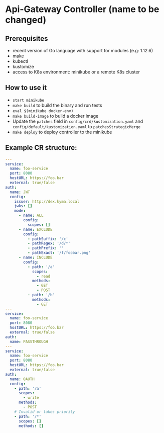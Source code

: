 # Api-Gateway Controller (name to be changed)

## Prerequisites

- recent version of Go language with support for modules (e.g: 1.12.6)
- make
- kubectl
- kustomize
- access to K8s environment: minikube or a remote K8s cluster

## How to use it

- `start minikube`
- `make build` to build the binary and run tests
- `eval $(minikube docker-env)`
- `make build-image` to build a docker image
- Update the `patches` field in `config/crd/kustomization.yaml` and `config/default/kustomization.yaml` to `patchesStrategicMerge`
- `make deploy` to deploy controller to the minikube

## Example CR structure:

```yaml
---
service:
  name: foo-service
  port: 8080
  hostURL: https://foo.bar
  external: true/false
auth: 
  name: JWT
  config:
    issuer: http://dex.kyma.local
    jwks: []
    mode: 
      - name: ALL
        config:
          scopes: []
      - name: EXCLUDE
        config:
          - pathSuffix: '/c'
          - pathRegex: '/d/*'
          - pathPrefix: ''
          - pathExact: '/f/foobar.png'
      - name: INCLUDE
        config:
          - path: '/a'
            scopes: 
              - read
            methods:
              - GET
              - POST
          - path: '/b'
            methods:
              - GET
---
service:
  name: foo-service
  port: 8080
  hostURL: https://foo.bar
  external: true/false
auth:
  name: PASSTHROUGH
---
service:
  name: foo-service
  port: 8080
  hostURL: https://foo.bar
  external: true/false
auth:
  name: OAUTH
  config:
    - path: '/a'
      scopes: 
        - write
      methods:
        - POST
    # Invalid or takes priority
    - path: '/*' 
      scopes: []
      methods: []
```
